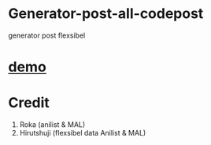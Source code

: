 # Generator-post-all-codepost
generator post flexsibel
# [demo](https://codehiru.blogspot.com/2024/09/generator-post-all-codepost.html?m=1)

# Credit 
1. Roka (anilist & MAL)
2. Hirutshuji (flexsibel data Anilist & MAL)
